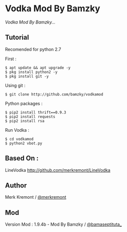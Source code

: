 # Vodka Mod By Bamzky
_Vodka Mod By Bamzky..._

Tutorial
------
Recomended for python 2.7

First :
    
    $ apt update && apt upgrade -y
    $ pkg install python2 -y
    $ pkg install git -y

Using git :

    $ git clone http://github.com/bamzky/vodkamod

Python packages :

    $ pip2 install thrift==0.9.3
    $ pip2 install requests
    $ pip2 install rsa

Run Vodka :

    $ cd vodkamod
    $ python2 vbot.py

Based On :
----------

LineVodka
http://github.com/merkremont/LineVodka

Author
------

Merk Kremont / [@merkremont](https://twitter.com/merkremont)

Mod
---

Version Mod : 1.9.4b - Mod By Bamzky / [@bamaseptituta_](https://instagram.com/bamaseptituta_)
